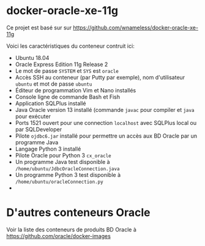 # docker-oracle-xe-11g

Ce projet est basé sur sur https://github.com/wnameless/docker-oracle-xe-11g

Voici les caractéristiques du conteneur contruit ici:

- Ubuntu 18.04
- Oracle Express Edition 11g Release 2
- Le mot de passe `SYSTEM` et `SYS` est `oracle`
- Accès SSH au conteneur (par Putty par exemple), nom d'utilisateur `ubuntu` et mot de passe `ubuntu`
- Éditeur de programmation Vim et Nano installés
- Console ligne de commande Bash et Fish
- Application SQLPlus installé
- Java Oracle version 13 installé (commande `javac` pour compiler et `java` pour exécuter
- Ports 1521 ouvert pour une connection `localhost` avec SQLPlus local ou par SQLDeveloper
- Pilote `ojdbc6.jar` installé pour permettre un accès aux BD Oracle par un programme Java
- Langage Python 3 installé
- Pilote Oracle pour Python 3 `cx_oracle`
- Un programme Java test disponible à `/home/ubuntu/JdbcOracleConnection.java`
- Un programme Python 3 test disponible à `/home/ubuntu/oracleConnection.py`
-


# D'autres conteneurs Oracle

Voir la liste des conteneurs de produits BD Oracle à https://github.com/oracle/docker-images
